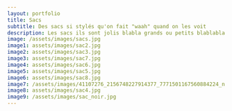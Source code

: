 ```yaml
---
layout: portfolio
title: Sacs
subtitle: Des sacs si stylés qu'on fait "waah" quand on les voit
description: Les sacs ils sont jolis blabla grands ou petits blablabla
image: /assets/images/sacs.jpg
image1: assets/images/sac2.jpg
image2: assets/images/sac3.jpg
image3: assets/images/sac7.jpg
image4: assets/images/sac6.jpg
image5: assets/images/sac5.jpg
image6: assets/images/sac8.jpg
image7: /assets/images/41107276_2156748227914377_7771501167560884224_n.jpg
image8: assets/images/sac4.jpg
image9: /assets/images/sac_noir.jpg
---
```


